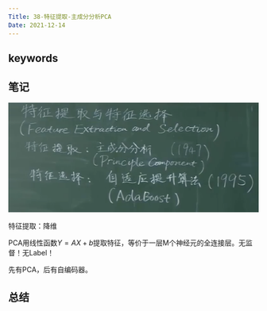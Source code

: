 ```yaml
---
Title: 38-特征提取-主成分分析PCA
Date: 2021-12-14
---
```


## keywords

## 笔记

![](assets/Pasted%20image%2020211214021101.png)

特征提取：降维

PCA用线性函数$Y=AX+b$提取特征，等价于一层M个神经元的全连接层。无监督！无Label！

先有PCA，后有自编码器。





## 总结